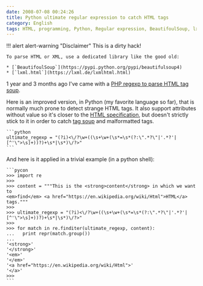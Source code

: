 ```yaml
---
date: 2008-07-08 00:24:26
title: Python ultimate regular expression to catch HTML tags
category: English
tags: HTML, programming, Python, Regular expression, BeautifoulSoup, lxml
---
```


!!! alert alert-warning "Disclaimer"
    This is a dirty hack!

    To parse HTML or XML, use a dedicated library like the good old:

    * [`BeautifoulSoup`](https://pypi.python.org/pypi/beautifulsoup4)
    * [`lxml.html`](https://lxml.de/lxmlhtml.html)

1 year and 3 months ago I've came with a
[PHP regexp to parse HTML tag soup](https://kevin.deldycke.com/2007/03/ultimate-regular-expression-for-html-tag-parsing-with-php/).

Here is an improved version, in Python (my favorite language so far), that is
normally much prone to detect strange HTML tags. It also support attributes
without value so it's closer to the
[HTML specification](https://www.w3.org/TR/REC-html40/), but doesn't strictly
stick to it in order to catch [tag soup](https://en.wikipedia.org/wiki/Tag_soup)
and malformatted tags.

    ```python
    ultimate_regexp = "(?i)<\/?\w+((\s+\w+(\s*=\s*(?:\".*?\"|'.*?'|[^'\">\s]+))?)+\s*|\s*)\/?>"
    ```

And here is it applied in a trivial example (in a python shell):

    ```pycon
    >>> import re
    >>>
    >>> content = """This is the <strong>content</strong> in which we want to
    <em>find</em> <a href="https://en.wikipedia.org/wiki/Html">HTML</a> tags."""
    >>>
    >>> ultimate_regexp = "(?i)<\/?\w+((\s+\w+(\s*=\s*(?:\".*?\"|'.*?'|[^'\">\s]+))?)+\s*|\s*)\/?>"
    >>>
    >>> for match in re.finditer(ultimate_regexp, content):
    ...   print repr(match.group())
    ...
    '<strong>'
    '</strong>'
    '<em>'
    '</em>'
    '<a href="https://en.wikipedia.org/wiki/Html">'
    '</a>'
    >>>
    ```
